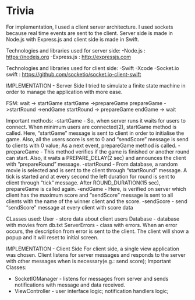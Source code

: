# Trivia

For implementation, I used a client server architecture. I used sockets because real time events are sent to the client. Server side is made in Node.js with Express.js and client side is made in Swift.

Technologies and libraries used for server side:
-Node.js : https://nodejs.org
-Express.js : http://expressjs.com

Technologies and libraries used for client side:
-Swift
-Xcode
-Socket.io swift : https://github.com/socketio/socket.io-client-swift

IMPLEMENTATION - Server Side
I tried to simulate a finite state machine in order to manage the application with more ease.

FSM: 
wait -> startGame 
startGame   ->prepareGame
prepareGame ->startRound
 	    ->endGame
startRound  -> prepareGame
endGame     -> wait

Important methods:
-startGame - So, when server runs it waits for users to connect. When minimum users are connected(2), startGame method is called. Here, “startGame” message is sent to client in order to initialise the game. Also, all the users score is set to 0 and “sendScore” message is send to clients with 0 value; As a next event, prepareGame method is called.
-prepareGame - This method verifies if the game is finished or another round can start. Also, it waits a PREPARE_DELAY(2 sec) and announces the client with “prepareRound” message.
-startRound - From database, a random movie is selected and is sent to the client through “startRound” message. A tick is started and at every second the left duration for round is sent to client through “tick” message. After ROUND_DURATION(15 sec), prepareGame is called again.
-endGame - Here, is verified on server which client has the maximum score and “sendScore” message is sent to all clients with the name of the winner client and the score.
-sendScore - send “sendScore” message at every client with score data

CLasses used:
User - store data about client users
Database - database with movies from db.txt
ServerErrors - class with errors. When an error occurs, the description from error is sent to the client. The client will show a popup and it will reset to initial screen.

IMPLEMENTATION - Client Side
For client side, a single view application was chosen. Client listens for server messages and responds to the server with other messages when is necessary(e.g.: send score);
Important Classes:
- SocketIOManager - listens for messages from server and sends notifications with message and data received.
- ViewController - user interface logic; notification handlers logic;

 


